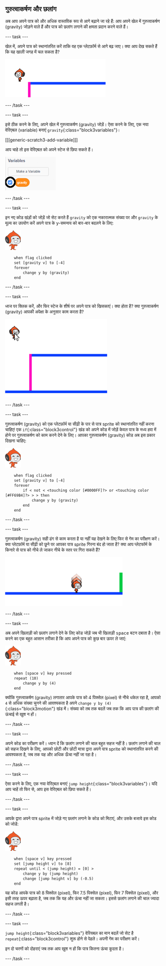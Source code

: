 ## गुरुत्वाकर्षण और छलांग

अब आप अपने पात्र को और अधिक वास्तविक रूप से आगे बढ़ाने जा रहे हैं: आप अपने खेल में गुरुत्वाकर्षण (gravity) जोड़ने वाले हैं और पात्र को छलांग लगाने की क्षमता प्रदान करने वाले हैं।

\--- task \---

खेल में, अपने पात्र को स्थानांतरित करें ताकि वह एक प्लेटफ़ॉर्म से आगे बढ़ जाए। क्या आप देख सकते हैं कि यह खाली जगह में चल सकता है?

![स्क्रीनशॉट](images/dodge-no-gravity.png)

\--- /task \---

\--- task \---

इसे ठीक करने के लिए, अपने खेल में गुरुत्वाकर्षण (gravity) जोड़ें। ऐसा करने के लिए, एक नया वेरिएबल (variable) बनाएं `gravity`{:class="block3variables"}।

[[[generic-scratch3-add-variable]]]

आप चाहे तो इस वेरिएबल को अपने स्टेज से छिपा सकते हैं।

![स्क्रीनशॉट](images/dodge-gravity-annotated.png)

\--- /task \---

\--- task \---

इन नए कोड खंड़ों को जोड़ें जो सेट करते हैं `gravity` को एक नकारात्मक संख्या पर और `gravity` के मूल्य का उपयोग करें अपने पात्र के y-समन्वय को बार-बार बदलने के लिए:

![पिको चलने वाला sprite](images/pico_walking_sprite.png)

```blocks3
    when flag clicked
    set [gravity v] to [-4]
    forever
        change y by (gravity)
    end
```

\--- /task \---

\--- task \---

ध्वज पर क्लिक करें, और फिर स्टेज के शीर्ष पर अपने पात्र को खिसकाएं। क्या होता है? क्या गुरुत्वाकर्षण (gravity) आपकी अपेक्षा के अनुसार काम करता है?

![स्क्रीनशॉट](images/dodge-gravity-drag.png)

\--- /task \---

\--- task \---

गुरुत्वाकर्षण (gravity) को एक प्लेटफ़ॉर्म या सीढ़ी के पार से पात्र sprite को स्थानांतरित नहीं करना चाहिए! एक `if`{:class="block3control"} खंड को अपने कोड में जोड़ें केवल पात्र के मध्य हवा में होने पर गुरुत्वाकर्षण को काम करने देने के लिए। आपका गुरुत्वाकर्षण (gravity) कोड अब इस प्रकार दिखना चाहिए:

![पिको चलने वाला sprite](images/pico_walking_sprite.png)

```blocks3
    when flag clicked
    set [gravity v] to [-4]
    forever
        if < not < <touching color [#0000FF]?> or <touching color [#FF69B4]?> > > then
            change y by (gravity)
        end
    end
```

\--- /task \---

\--- task \---

गुरुत्वाकर्षण (gravity) सही ढंग से काम करता है या नहीं यह देखने के लिए फिर से गेम का परीक्षण करें। क्या प्लेटफ़ॉर्म या सीढ़ी को छूने पर आपका पात्र sprite गिरना बंद हो जाता है? क्या आप प्लेटफॉर्म के किनारे से पात्र को नीचे ले जाकर नीचे के स्तर पर गिरा सकते हैं?

![स्क्रीनशॉट](images/dodge-gravity-test.png)

\--- /task \---

\--- task \---

अब अपने खिलाड़ी को छलांग लगाने देने के लिए कोड जोड़ें जब भी खिलाड़ी <kbd>space</kbd> बटन दबाता है। ऐसा करने का एक बहुत आसान तरीका है कि आप अपने पात्र को कुछ बार ऊपर ले जाएं:

![पिको चलने वाला sprite](images/pico_walking_sprite.png)

```blocks3
    when [space v] key pressed
    repeat (10)
        change y by (4)
    end
```

क्योंकि गुरुत्वाकर्षण (gravity) लगातार आपके पात्र को 4 पिक्सेल (pixel) से नीचे धकेल रहा है, आपको `4` से अधिक संख्या चुनने की आवश्यकता है अपने `change y by (4)`{:class="block3motion"} खंड में। संख्या को तब तक बदलें जब तक कि आप पात्र की छलांग की ऊंचाई से खुश न हों।

\--- /task \---

\--- task \---

अपने कोड का परीक्षण करें। ध्यान दें कि छलांग लगाने की चाल बहुत सहज नहीं है। छलांग लगाने की चाल को सहज दिखने के लिए, आपको छोटी और छोटी मात्रा द्वारा अपने पात्र sprite को स्थानांतरित करने की आवश्यकता है, जब तक यह और अधिक ऊँचा नहीं जा रहा है।

\--- /task \---

\--- task \---

ऐसा करने के लिए, एक नया वेरिएबल बनाएं `jump height`{:class="block3variables"}। यदि आप चाहें तो फिर से, आप इस वेरिएबल को छिपा सकते हैं।

\--- /task \---

\--- task \---

आपके द्वारा अपने पात्र sprite में जोड़े गए छलांग लगाने के कोड को मिटाएं, और उसके बजाये इस कोड को जोडें:

![पिको चलने वाला sprite](images/pico_walking_sprite.png)

```blocks3
    when [space v] key pressed
    set [jump height v] to [8]
    repeat until < (jump height) = [0] >
        change y by (jump height)
        change [jump height v] by (-0.5)
    end
```

यह कोड आपके पात्र को 8 पिक्सेल (pixel), फिर 7.5 पिक्सेल (pixel), फिर 7 पिक्सेल (pixel), और इसी तरह ऊपर बढ़ाता है, जब तक कि यह और ऊंचा नहीं जा सकता। इससे छलांग लगाने की चाल ज्यादा सहज लगती है।

\--- /task \---

\--- task \---

`jump height`{:class="block3variables"} वेरियबल का मान बदलें जो सेट है `repeat`{:class="block3control"} शुरू होने से पेहले। अपनी गेम का परीक्षण करें।

इन दो चरणों को दोहराएं जब तक आप खुश न हों कि पात्र कितना ऊंचा कूदता है।

\--- /task \---